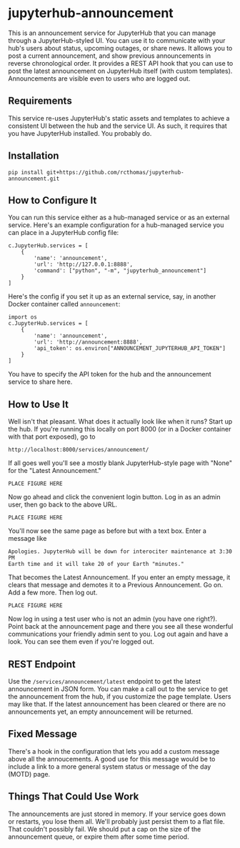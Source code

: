 # jupyterhub-announcement

This is an announcement service for JupyterHub that you can manage through a JupyterHub-styled UI.
You can use it to communicate with your hub's users about status, upcoming outages, or share news.
It allows you to post a current announcement, and show previous announcements in reverse chronological order.
It provides a REST API hook that you can use to post the latest announcement on JupyterHub itself (with custom templates).
Announcements are visible even to users who are logged out.

## Requirements

This service re-uses JupyterHub's static assets and templates to achieve a consistent UI between the hub and the service UI.
As such, it requires that you have JupyterHub installed.
You probably do.

## Installation

    pip install git+https://github.com/rcthomas/jupyterhub-announcement.git

## How to Configure It

You can run this service either as a hub-managed service or as an external service.
Here's an example configuration for a hub-managed service you can place in a JupyterHub config file:

    c.JupyterHub.services = [
        {
            'name': 'announcement',
            'url': 'http://127.0.0.1:8888',
            'command': ["python", "-m", "jupyterhub_announcement"]
        }
    ]

Here's the config if you set it up as an external service, say, in another Docker container called `announcement`:

    import os
    c.JupyterHub.services = [
        {
            'name': 'announcement',
            'url': 'http://announcement:8888',
            'api_token': os.environ["ANNOUNCEMENT_JUPYTERHUB_API_TOKEN"]
        }
    ]

You have to specify the API token for the hub and the announcement service to share here.

## How to Use It

Well isn't that pleasant.
What does it actually look like when it runs?
Start up the hub.
If you're running this locally on port 8000 (or in a Docker container with that port exposed), go to

    http://localhost:8000/services/announcement/

If all goes well you'll see a mostly blank JupyterHub-style page with "None" for the "Latest Announcement."

    PLACE FIGURE HERE

Now go ahead and click the convenient login button.
Log in as an admin user, then go back to the above URL.

    PLACE FIGURE HERE

You'll now see the same page as before but with a text box.
Enter a message like 

    Apologies. JupyterHub will be down for interociter maintenance at 3:30 PM 
    Earth time and it will take 20 of your Earth "minutes."

That becomes the Latest Announcement.
If you enter an empty message, it clears that message and demotes it to a Previous Announcement.
Go on.  Add a few more.  Then log out.

    PLACE FIGURE HERE

Now log in using a test user who is not an admin (you have one right?).
Point back at the announcement page and there you see all these wonderful communications your friendly admin sent to you.
Log out again and have a look.
You can see them even if you're logged out.

## REST Endpoint

Use the `/services/announcement/latest` endpoint to get the latest announcement in JSON form.
You can make a call out to the service to get the announcement from the hub, if you customize the page template.
Users may like that.
If the latest announcement has been cleared or there are no announcements yet, an empty announcement will be returned.

## Fixed Message

There's a hook in the configuration that lets you add a custom message above all the annoucements.
A good use for this message would be to include a link to a more general system status or message of the day (MOTD) page.

## Things That Could Use Work

The announcements are just stored in memory.
If your service goes down or restarts, you lose them all.
We'll probably just persist them to a flat file.
That couldn't possibly fail.
We should put a cap on the size of the announcement queue, or expire them after some time period.
